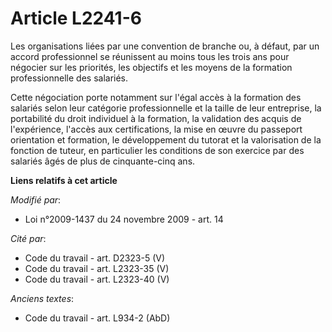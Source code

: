 # Article L2241-6

Les organisations liées par une convention de branche ou, à défaut, par un accord professionnel se réunissent au moins tous
les trois ans pour négocier sur les priorités, les objectifs et les moyens de la formation professionnelle des salariés.

Cette négociation porte notamment sur l'égal accès à la formation des salariés selon leur catégorie professionnelle et la
taille de leur entreprise, la portabilité du droit individuel à la formation, la validation des acquis de l'expérience,
l'accès aux certifications, la mise en œuvre du passeport orientation et formation, le développement du tutorat et la
valorisation de la fonction de tuteur, en particulier les conditions de son exercice par des salariés âgés de plus de
cinquante-cinq ans.

**Liens relatifs à cet article**

_Modifié par_:

  - Loi n°2009-1437 du 24 novembre 2009 - art. 14

_Cité par_:

  - Code du travail - art. D2323-5 (V)
  - Code du travail - art. L2323-35 (V)
  - Code du travail - art. L2323-40 (V)

_Anciens textes_:

  - Code du travail - art. L934-2 (AbD)
